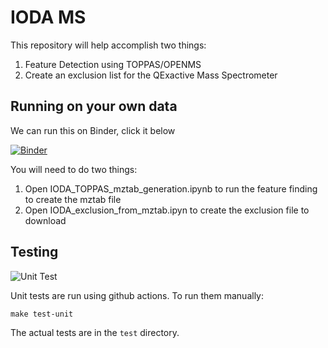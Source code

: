 # IODA MS

This repository will help accomplish two things:

1. Feature Detection using TOPPAS/OPENMS
2. Create an exclusion list for the QExactive Mass Spectrometer


## Running on your own data

We can run this on Binder, click it below

[![Binder](https://mybinder.org/badge_logo.svg)](https://mybinder.org/v2/gh/lfnothias/IODA_MS/MS2Planner_master?urlpath=lab/tree/IODA_notebooks_welcome.ipynb)

You will need to do two things:

1. Open IODA_TOPPAS_mztab_generation.ipynb to run the feature finding to create the mztab file
2. Open IODA_exclusion_from_mztab.ipyn to create the exclusion file to download


## Testing

![Unit Test](https://github.com/lfnothias/IODA_MS/workflows/Unit%20Test/badge.svg)

Unit tests are run using github actions. To run them manually:

```make test-unit```

The actual tests are in the ```test``` directory.

